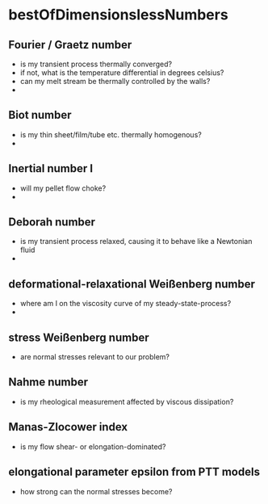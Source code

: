# bestOfDimensionslessNumbers
## Fourier / Graetz number
- is my transient process thermally converged?
- if not, what is the temperature differential in degrees celsius?
- can my melt stream be thermally controlled by the walls?
- 
## Biot number 
- is my thin sheet/film/tube etc. thermally homogenous?
- 
## Inertial number I
- will my pellet flow choke?
- 
## Deborah number
- is my transient process relaxed, causing it to behave like a Newtonian fluid 
- 
## deformational-relaxational Weißenberg number
- where am I on the viscosity curve of my steady-state-process?
- 
## stress Weißenberg number
- are normal stresses relevant to our problem?

##  Nahme number
-  is my rheological measurement affected by viscous dissipation?

## Manas-Zlocower index
-  is  my flow shear- or elongation-dominated?

##  elongational parameter epsilon from PTT models
-  how strong can the normal stresses become?
